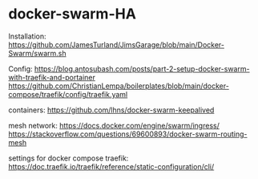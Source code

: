 # docker-swarm-HA

Installation:
https://github.com/JamesTurland/JimsGarage/blob/main/Docker-Swarm/swarm.sh


Config:
https://blog.antosubash.com/posts/part-2-setup-docker-swarm-with-traefik-and-portainer
https://github.com/ChristianLempa/boilerplates/blob/main/docker-compose/traefik/config/traefik.yaml

containers:
https://github.com/lhns/docker-swarm-keepalived

mesh network:
https://docs.docker.com/engine/swarm/ingress/
https://stackoverflow.com/questions/69600893/docker-swarm-routing-mesh

settings for docker compose traefik:
https://doc.traefik.io/traefik/reference/static-configuration/cli/
